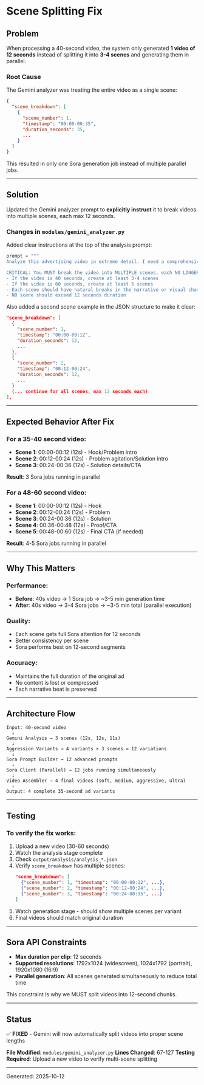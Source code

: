 # Scene Splitting Fix

## Problem

When processing a 40-second video, the system only generated **1 video of 12 seconds** instead of splitting it into **3-4 scenes** and generating them in parallel.

### Root Cause

The Gemini analyzer was treating the entire video as a single scene:
```json
{
  "scene_breakdown": [
    {
      "scene_number": 1,
      "timestamp": "00:00-00:35",
      "duration_seconds": 35,
      ...
    }
  ]
}
```

This resulted in only one Sora generation job instead of multiple parallel jobs.

---

## Solution

Updated the Gemini analyzer prompt to **explicitly instruct** it to break videos into multiple scenes, each max 12 seconds.

### Changes in `modules/gemini_analyzer.py`

Added clear instructions at the top of the analysis prompt:

```python
prompt = """
Analyze this advertising video in extreme detail. I need a comprehensive breakdown to recreate its structure.

CRITICAL: You MUST break the video into MULTIPLE scenes, each NO LONGER than 12 seconds.
- If the video is 40 seconds, create at least 3-4 scenes
- If the video is 60 seconds, create at least 5 scenes
- Each scene should have natural breaks in the narrative or visual changes
- NO scene should exceed 12 seconds duration
```

Also added a second scene example in the JSON structure to make it clear:

```json
"scene_breakdown": [
  {
    "scene_number": 1,
    "timestamp": "00:00-00:12",
    "duration_seconds": 12,
    ...
  },
  {
    "scene_number": 2,
    "timestamp": "00:12-00:24",
    "duration_seconds": 12,
    ...
  }
  (... continue for all scenes, max 12 seconds each)
],
```

---

## Expected Behavior After Fix

### For a 35-40 second video:
- **Scene 1**: 00:00-00:12 (12s) - Hook/Problem intro
- **Scene 2**: 00:12-00:24 (12s) - Problem agitation/Solution intro
- **Scene 3**: 00:24-00:36 (12s) - Solution details/CTA

**Result**: 3 Sora jobs running in parallel

### For a 48-60 second video:
- **Scene 1**: 00:00-00:12 (12s) - Hook
- **Scene 2**: 00:12-00:24 (12s) - Problem
- **Scene 3**: 00:24-00:36 (12s) - Solution
- **Scene 4**: 00:36-00:48 (12s) - Proof/CTA
- **Scene 5**: 00:48-00:60 (12s) - Final CTA (if needed)

**Result**: 4-5 Sora jobs running in parallel

---

## Why This Matters

### Performance:
- **Before**: 40s video → 1 Sora job → ~3-5 min generation time
- **After**: 40s video → 3-4 Sora jobs → ~3-5 min total (parallel execution)

### Quality:
- Each scene gets full Sora attention for 12 seconds
- Better consistency per scene
- Sora performs best on 12-second segments

### Accuracy:
- Maintains the full duration of the original ad
- No content is lost or compressed
- Each narrative beat is preserved

---

## Architecture Flow

```
Input: 40-second video
  ↓
Gemini Analysis → 3 scenes (12s, 12s, 11s)
  ↓
Aggression Variants → 4 variants × 3 scenes = 12 variations
  ↓
Sora Prompt Builder → 12 advanced prompts
  ↓
Sora Client (Parallel) → 12 jobs running simultaneously
  ↓
Video Assembler → 4 final videos (soft, medium, aggressive, ultra)
  ↓
Output: 4 complete 35-second ad variants
```

---

## Testing

### To verify the fix works:

1. Upload a new video (30-60 seconds)
2. Watch the analysis stage complete
3. Check `output/analysis/analysis_*.json`
4. Verify `scene_breakdown` has multiple scenes:
   ```json
   "scene_breakdown": [
     {"scene_number": 1, "timestamp": "00:00-00:12", ...},
     {"scene_number": 2, "timestamp": "00:12-00:24", ...},
     {"scene_number": 3, "timestamp": "00:24-00:35", ...}
   ]
   ```
5. Watch generation stage - should show multiple scenes per variant
6. Final videos should match original duration

---

## Sora API Constraints

- **Max duration per clip**: 12 seconds
- **Supported resolutions**: 1792x1024 (widescreen), 1024x1792 (portrait), 1920x1080 (16:9)
- **Parallel generation**: All scenes generated simultaneously to reduce total time

This constraint is why we MUST split videos into 12-second chunks.

---

## Status

✅ **FIXED** - Gemini will now automatically split videos into proper scene lengths

**File Modified**: `modules/gemini_analyzer.py`
**Lines Changed**: 67-127
**Testing Required**: Upload a new video to verify multi-scene splitting

---

Generated: 2025-10-12
